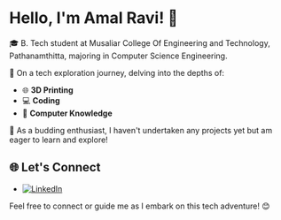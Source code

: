 # Hello, I'm Amal Ravi! 👋

🎓 B. Tech student at Musaliar College Of Engineering and Technology, Pathanamthitta, majoring in Computer Science Engineering.

🚀 On a tech exploration journey, delving into the depths of:

- 🌐 **3D Printing**
- 💻 **Coding**
- 🧠 **Computer Knowledge**

🌟 As a budding enthusiast, I haven't undertaken any projects yet but am eager to learn and explore!

## 🌐 Let's Connect

- [![LinkedIn](https://img.shields.io/badge/LinkedIn-Amal%20Ravi-blue)](https://www.linkedin.com/in/amal-ravi-93976a2b0)

Feel free to connect or guide me as I embark on this tech adventure! 😊
